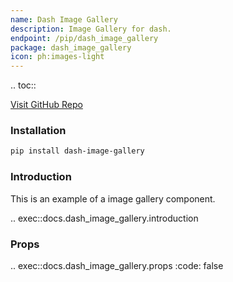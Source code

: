 ```yaml
---
name: Dash Image Gallery
description: Image Gallery for dash.
endpoint: /pip/dash_image_gallery
package: dash_image_gallery
icon: ph:images-light
---
```


.. toc::

[Visit GitHub Repo](https://github.com/pip-install-python/dash_image_gallery)
### Installation

```bash
pip install dash-image-gallery
```

### Introduction

This is an example of a image gallery component. 

.. exec::docs.dash_image_gallery.introduction

### Props

.. exec::docs.dash_image_gallery.props
    :code: false


